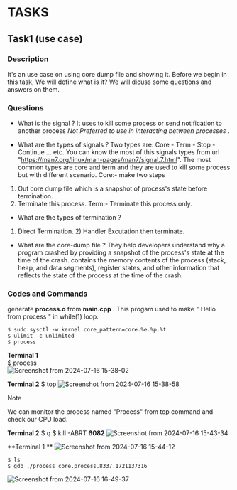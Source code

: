 # TASKS
## Task1 (use case)
### Description 
It's an use case on using core dump file and showing it. Before we begin in this task, We will define what is it?
We will dicuss some questions and answers on them. <br />
### Questions
+ What is the signal ?
It uses to kill some process or send notification to another process _Not Preferred to use in interacting between processes_ .<br />
    
+ What are the types of signals ?
Two types are: Core - Term - Stop - Continue ... etc. You can know the most of this signals types from url "https://man7.org/linux/man-pages/man7/signal.7.html".
The most common types are core and term and they are used to kill some process but with different scenario.
Core:- make two steps 
1) Out core dump file which is a snapshot of process's state before termination.
2) Terminate this process.
Term:- Terminate this process only. <br />
    
+ What are the types of termination ?
1) Direct Termination.   2) Handler Excutation then terminate.<br />

+ What are the core-dump file ?
They help developers understand why a program crashed by providing a snapshot of the process's state at the time of the crash. contains the memory contents of the process (stack, heap, and data segments), register states, and other information that reflects the state of the process at the time of the crash. <br />

### Codes and Commands
generate **process.o** from **main.cpp** . This progam used to make " Hello from process " in while(1) loop.<br />

    $ sudo sysctl -w kernel.core_pattern=core.%e.%p.%t
    $ ulimit -c unlimited   
    $ process

**Terminal 1**                                             
    $ process                                                    
![Screenshot from 2024-07-16 15-38-02](https://github.com/user-attachments/assets/0bd868ac-2024-4632-8368-4334127adbe7)

**Terminal 2**
    $ top
    ![Screenshot from 2024-07-16 15-38-58](https://github.com/user-attachments/assets/85b4a68f-e82a-4379-8af6-5932633ced0c)

> [!NOTE]
> We can monitor the process named "Process" from top command and check our CPU load.

**Terminal 2**
    $ q
    $ kill -ABRT **6082**
    ![Screenshot from 2024-07-16 15-43-34](https://github.com/user-attachments/assets/23bf1327-f7b2-45f2-93b9-98f7cb6f1594)

**Terminal 1 ** 
    ![Screenshot from 2024-07-16 15-44-12](https://github.com/user-attachments/assets/d1638dc7-5f19-46fd-ab08-5bc0dd088e03)

    $ ls
    $ gdb ./process core.process.8337.1721137316
![Screenshot from 2024-07-16 16-49-37](https://github.com/user-attachments/assets/6f0b73cb-f87c-4668-bd63-423367b1b352)




    
